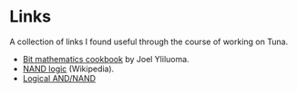 # Links

A collection of links I found useful through the course of working on
Tuna.

* [Bit mathematics cookbook](http://bisqwit.iki.fi/story/howto/bitmath/)
  by Joel Yliluoma.
* [NAND logic](https://en.wikipedia.org/wiki/NAND_logic) (Wikipedia).
* [Logical AND/NAND](http://homepages.inf.ed.ac.uk/rbf/HIPR2/and.htm)

